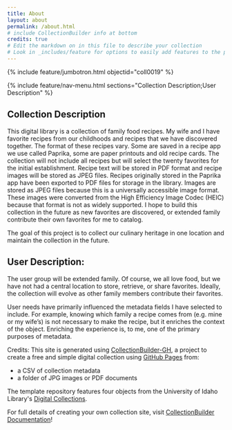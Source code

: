 ```yaml
---
title: About
layout: about
permalink: /about.html
# include CollectionBuilder info at bottom
credits: true
# Edit the markdown on in this file to describe your collection
# Look in _includes/feature for options to easily add features to the page
---
```


{% include feature/jumbotron.html objectid="coll0019" %}

{% include feature/nav-menu.html sections="Collection Description;User Description" %}

## Collection Description

This digital library is a collection of family food recipes. My wife and I have favorite recipes from our childhoods and recipes that we have discovered together. The format of these recipes vary. Some are saved in a recipe app we use called Paprika, some are paper printouts and old recipe cards. The collection will not include all recipes but will select the twenty favorites for the initial establishment. Recipe text will be stored in PDF format and recipe images will be stored as JPEG files. Recipes originally stored in the Paprika app have been exported to PDF files for storage in the library. Images are stored as JPEG files because this is a universally accessible image format. These images were converted from the High Efficiency Image Codec (HEIC) because that format is not as widely supported. I hope to build this collection in the future as new favorites are discovered, or extended family contribute their own favorites for me to catalog.

The goal of this project is to collect our culinary heritage in one location and maintain the collection in the future.


## User Description:

The user group will be extended family. Of course, we all love food, but we have not had a central location to store, retrieve, or share favorites. Ideally, the collection will evolve as other family members contribute their favorites.

User needs have primarily influenced the metadata fields I have selected to include. For example, knowing which family a recipe comes from (e.g. mine or my wife’s) is not necessary to make the recipe, but it enriches the context of the object. Enriching the experience is, to me, one of the primary purposes of metadata.


Credits: This site is generated using [CollectionBuilder-GH](https://collectionbuilding.github.io/gh/), a project to create a free and simple digital collection using [GitHub Pages](https://pages.github.com/) from: 

- a CSV of collection metadata
- a folder of JPG images or PDF documents

The template repository features four objects from the University of Idaho Library's [Digital Collections](https://www.lib.uidaho.edu/digital). 

For full details of creating your own collection site, visit [CollectionBuilder Documentation](https://collectionbuilder.github.io/cb-docs/)!

<!-- IMPORTANT!!! DELETE this comment and the include below when you are finished editing this page for your collection. The include below introduces about page features. They will show up on your collection's about page until you delete it.  -->


